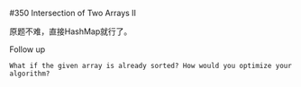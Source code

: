 #350 Intersection of Two Arrays II

原题不难，直接HashMap就行了。

Follow up

	What if the given array is already sorted? How would you optimize your algorithm?

